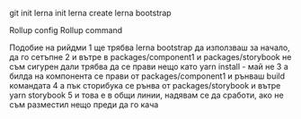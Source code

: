 git init
lerna init
lerna create
lerna bootstrap

Rollup config
Rollup command


Подобие на рийдми
1 ще трябва lerna bootstrap да използваш за начало, да го сетъпне
2 и вътре в packages/component1 и packages/storybook не съм сигурен дали трябва да се прави нещо като yarn install - май не
3 а билда на компонента се прави от packages/component1 и рънваш build командата
4 а пък сторибука се рънва от packages/storybook и вътре yarn storybook 
5 и това е в общи линии, надявам се да сработи, ако не съм разместил нещо преди да го кача
